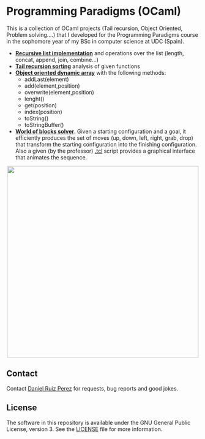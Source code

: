 Programming Paradigms (OCaml)
============

This is a collection of OCaml projects (Tail recursion, Object Oriented, Problem solving....) that I developed for the Programming Paradigms course in the sophomore year of my BSc in computer science at UDC (Spain). 

- **[Recursive list implementation](https://github.com/DaniRuizPerez/Ocaml/blob/master/MyList.ml)** and operations over the list (length, concat, append, join, combine...)
- **[Tail recursion sorting](https://github.com/DaniRuizPerez/Ocaml/blob/master/TailRecursion.ml)** analysis of given functions 
- **[Object oriented dynamic array](https://github.com/DaniRuizPerez/Ocaml/blob/master/DynamicArray.ml)** with the following methods:
	- addLast(element)
	- add(element,position)
	- overwrite(element,position)
	- lenght()
	- get(position)
	- index(position)
	- toString()
	- toStringBuffer()
- **[World of blocks solver](https://github.com/DaniRuizPerez/Ocaml/blob/master/bloques.ml)**. Given a starting configuration and a goal, it efficiently produces the set of moves (up, down, left, right, grab, drop) that transform the starting configuration into the finishing configuration. Also a given (by the professor) [.tcl](https://github.com/DaniRuizPerez/Ocaml/blob/master/blq.tcl) script provides a graphical interface that animates the sequence. 

<p align="center">
<img src="https://github.com/DaniRuizPerez/Ocaml/blob/master/block.PNG" width="500">
</p>

## Contact

Contact [Daniel Ruiz Perez](mailto:druiz072@fiu.edu) for requests, bug reports and good jokes.


## License

The software in this repository is available under the GNU General Public License, version 3. See the [LICENSE](https://github.com/DaniRuizPerez/Ocaml/blob/master/LICENSE) file for more information.
